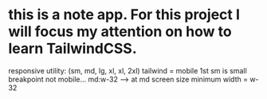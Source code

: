 # this is a note app. For this project I will focus my attention on how to learn TailwindCSS.

responsive utility: (sm, md, lg, xl, xl, 2xl) tailwind = mobile 1st sm is small breakpoint not mobile...
md:w-32 --> at md screen size minimum width = w-32
 
